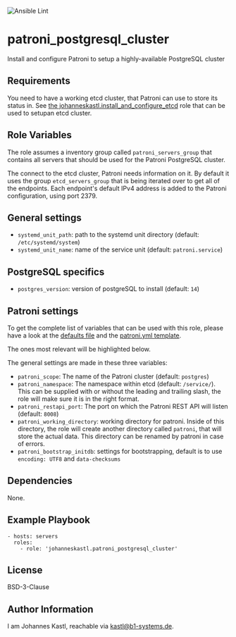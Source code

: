 ![Ansible Lint](https://github.com/johanneskastl/ansible-role-patroni_postgresql_cluster/workflows/Ansible%20Lint/badge.svg)

patroni_postgresql_cluster
=========

Install and configure Patroni to setup a highly-available PostgreSQL cluster

Requirements
------------

You need to have a working etcd cluster, that Patroni can use to store its status in. See [the johanneskastl.install_and_configure_etcd](https://github.com/johanneskastl/ansible-role-install_and_configure_etcd) role that can be used to setupan etcd cluster.

Role Variables
--------------

The role assumes a inventory group called `patroni_servers_group` that contains all servers that should be used for the Patroni PostgreSQL cluster.

The connect to the etcd cluster, Patroni needs information on it. By default it uses the group `etcd_servers_group` that is being iterated over to get all of the endpoints. Each endpoint's default IPv4 address is added to the Patroni configuration, using port 2379.

## General settings

- `systemd_unit_path`: path to the systemd unit directory (default: `/etc/systemd/system`)
- `systemd_unit_name`: name of the service unit (default: `patroni.service`)

## PostgreSQL specifics

- `postgres_version`: version of postgreSQL to install (default: `14`)

## Patroni settings

To get the complete list of variables that can be used with this role, please have a look at the [defaults file](defaults/main.yml) and the [patroni.yml template](templates/patroni.yml.j2).

The ones most relevant will be highlighted below.

The general settings are made in these three variables:

- `patroni_scope`: The name of the Patroni cluster (default: `postgres`)
- `patroni_namespace`: The namespace within etcd (default: `/service/`). This can be supplied with or without the leading and trailing slash, the role will make sure it is in the right format.
- `patroni_restapi_port`: The port on which the Patroni REST API will listen (default: `8008`)
- `patroni_working_directory`: working directory for patroni. Inside of this directory, the role will create another directory called `patroni`, that will store the actual data. This directory can be renamed by patroni in case of errors.
- `patroni_bootstrap_initdb`: settings for bootstrapping, default is to use `encoding: UTF8` and `data-checksums`

Dependencies
------------

None.

Example Playbook
----------------

    - hosts: servers
      roles:
        - role: 'johanneskastl.patroni_postgresql_cluster'

License
-------

BSD-3-Clause

Author Information
------------------

I am Johannes Kastl, reachable via kastl@b1-systems.de.
